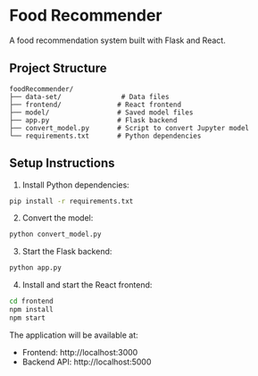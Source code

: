 # Food Recommender

A food recommendation system built with Flask and React.

## Project Structure
```
foodRecommender/
├── data-set/               # Data files
├── frontend/              # React frontend
├── model/                 # Saved model files
├── app.py                 # Flask backend
├── convert_model.py       # Script to convert Jupyter model
└── requirements.txt       # Python dependencies
```

## Setup Instructions

1. Install Python dependencies:
```bash
pip install -r requirements.txt
```

2. Convert the model:
```bash
python convert_model.py
```

3. Start the Flask backend:
```bash
python app.py
```

4. Install and start the React frontend:
```bash
cd frontend
npm install
npm start
```

The application will be available at:
- Frontend: http://localhost:3000
- Backend API: http://localhost:5000
